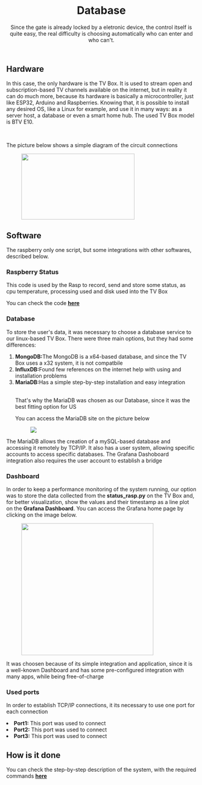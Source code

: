 <!DOCTYPE html>
<html lang="en">
<head>
<meta charset="UTF-8">
</head>
<body>
<header>
  <h1>Database</h1>
  <p>Since the gate is already locked by a eletronic device, the control itself is quite easy, the real difficulty is choosing automatically who can enter and who can't.</p>
</header>
<main>
  <section>
    <article>
      <h2>Hardware</h2>
      <p>In this case, the only hardware is the TV Box. It is used to stream open and subscription-based TV channels available on the internet, but in reality it can do much more, because its hardware is basically a microcontroller, just like ESP32, Arduino and Raspberries. Knowing that, it is possible to install any desired OS, like a Linux for example, and use it in many ways: as a server host, a database or even a smart home hub. The used TV Box model is BTV E10.</p>
      <br>
      <p>The picture below shows a simple diagram of the circuit connections</p>
      <figure>
        <img src="https://github.com/Thiago5B/RaspberryPi-FaceRecognition-Door-Control/blob/main/img/tvbox.png" width="300" 
     height="175"></img>
      </figure>
      <h2>Software</h2> 
      <p>The raspberry only one script, but some integrations with other softwares, described below.</p>
        <h3>Raspberry Status</h3>
        <p>This code is used by the Rasp to record, send and store some status, as cpu temperature, processing used and disk used into the TV Box</p>
       <p>You can check the code <strong><a href="https://github.com/Thiago5B/RaspberryPi-FaceRecognition-Door-Control/blob/main/Raspberry%20Pi%204/Database/status_rasp.py">here</a></strong></p>
        <h3>Database</h3>
      <p>To store the user's data, it was necessary to choose a database service to our linux-based TV Box. There were three main options, but they had some differences:</p>
      <ol> 
        <li><strong>MongoDB:</strong>The MongoDB is a x64-based database, and since the TV Box uses a x32 system, it is not compatbile</li> 
        <li><strong>InfluxDB:</strong>Found few references on the internet help with using and installation problems</li> 
        <li><strong>MariaDB:</strong>Has a simple step-by-step installation and easy integration</li>
        <br>
        <p>That's why the MariaDB was chosen as our Database, since it was the best fitting option for US</p>
        <p>You can access the MariaDB site on the picture below</p>
        <figure>
          <a href="https://mariadb.org/"><img src="https://d1.awsstatic.com/logos/partners/MariaDB_Logo.d8a208f0a889a8f0f0551b8391a065ea79c54f3a.png"></a>
        </figure>
      </ol> 
      <p>The MariaDB allows the creation of a mySQL-based database and accessing it remotely by TCP/IP. It also has a user system, allowing specific accounts to access specific databases.
        The Grafana Dashoboard integration also requires the user account to establish a bridge</p>
      <h3>Dashboard</h3> 
      <p>In order to keep a performance monitoring of the system running, our option was to store the data collected from the <strong>status_rasp.py</strong> on the TV Box and, for better visualization, show the values and their timestamp as a line plot on the <strong>Grafana Dashboard</a></strong>. You can access the Grafana home page by clicking on the image below.</p>
      <figure>
          <a href="https://grafana.com/grafana/dashboards/"><img src="https://github.com/Thiago5B/RaspberryPi-FaceRecognition-Door-Control/blob/main/img/grafana-removebg-preview.png"
          width="350" height="350"></a>
        </figure>
      <p>It was choosen because of its simple integration and application, since it is a well-known Dashboard and has some pre-configured integration with many apps, while being free-of-charge</p>
    <h3>Used ports</h3>
      <p>In order to establish TCP/IP connections, it its necessary to use one port for each connection</p>
        <li><strong>Port1:</strong> This port was used to connect</li> 
        <li><strong>Port2:</strong> This port was used to connect</li> 
        <li><strong>Port3:</strong> This port was used to connect</li>
      <h2>How is it done</h2>  
      <p>You can check the step-by-step description of the system, with the required commands 
      <strong><a href="https://github.com/Thiago5B/RaspberryPi-FaceRecognition-Door-Control/blob/main/Raspberry%20Pi%204/Database/Step-by-step-installation.md">here</a></strong></p></p>
    </article>
  </section>
</main>
</body>
</html>
